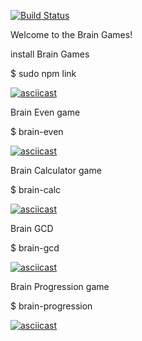 [![Build Status](https://travis-ci.org/x0xl0ma/frontend-project-lvl1.svg?branch=master)](https://travis-ci.org/x0xl0ma/frontend-project-lvl1)

Welcome to the Brain Games! 

install Brain Games 

$ sudo npm link

[![asciicast](https://asciinema.org/a/DFsZHWbl2rDZmB78DjEp9MstJ.svg)](https://asciinema.org/a/DFsZHWbl2rDZmB78DjEp9MstJ)


Brain Even game

$ brain-even

[![asciicast](https://asciinema.org/a/OxlI56o02bOCTVNlg9ut2P8Yi.svg)](https://asciinema.org/a/OxlI56o02bOCTVNlg9ut2P8Yi)


Brain Calculator game

$ brain-calc

[![asciicast](https://asciinema.org/a/zYcok34ZuqkVVUZG9CsfRro5j.svg)](https://asciinema.org/a/zYcok34ZuqkVVUZG9CsfRro5j)


Brain GCD 

$ brain-gcd

[![asciicast](https://asciinema.org/a/RfdgLlQrIbxJhZRp6dmSJcMDo.svg)](https://asciinema.org/a/RfdgLlQrIbxJhZRp6dmSJcMDo)


Brain  Progression game 

$ brain-progression


[![asciicast](https://asciinema.org/a/VJFj3E23muogXaJ4mkEt5jxZ2.svg)](https://asciinema.org/a/VJFj3E23muogXaJ4mkEt5jxZ2)


